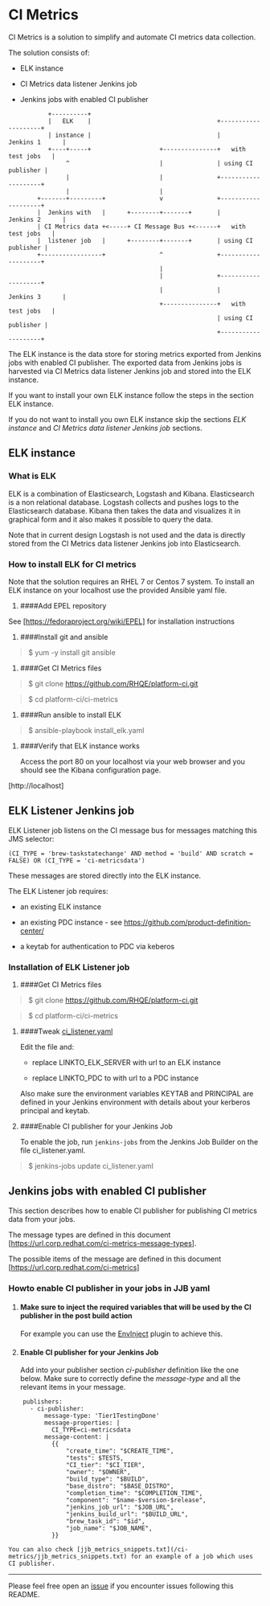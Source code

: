 # CI Metrics

CI Metrics is a solution to simplify and automate CI metrics data collection.

The solution consists of:

 * ELK instance

 * CI Metrics data listener Jenkins job

 * Jenkins jobs with enabled CI publisher

```
		   +----------+
		   |   ELK    |                                   +--------------------+
		   | instance |                                   |     Jenkins 1      |
		   +----+-----+                   +---------------+   with test jobs   |
				^                         |               | using CI publisher |
				|                         |               +--------------------+
				|                         |
		+-------+---------+               v               +--------------------+
		|  Jenkins with   |      +--------+-------+       |     Jenkins 2      |
		| CI Metrics data +<-----+ CI Message Bus +<------+   with test jobs   |
		|  listener job   |      +--------+-------+       | using CI publisher |
		+-----------------+               ^               +--------------------+
										  |
										  |               +--------------------+
										  |               |     Jenkins 3      |
										  +---------------+   with test jobs   |
														  | using CI publisher |
														  +--------------------+
```

The ELK instance is the data store for storing metrics exported from Jenkins jobs with enabled CI publisher. The exported data from Jenkins jobs is harvested via CI Metrics data listener Jenkins job and stored into the ELK instance.

If you want to install your own ELK instance follow the steps in the section ELK instance.

If you do not want to install you own ELK instance skip the sections *ELK instance* and *CI Metrics data listener Jenkins job* sections.


## ELK instance

### What is ELK

ELK is a combination of Elasticsearch, Logstash and Kibana. Elasticsearch is a non relational database. Logstash collects and pushes logs to the Elasticsearch database. Kibana then takes the data and visualizes it in graphical form and it also makes it possible to query the data.

Note that in current design Logstash is not used and the data is directly stored from the CI Metrics data listener Jenkins job into Elasticsearch.

### How to install ELK for CI metrics

Note that the solution requires an RHEL 7 or Centos 7 system. To install an ELK instance on your localhost use the provided Ansible yaml file.


1. ####Add EPEL repository

  See [https://fedoraproject.org/wiki/EPEL] for installation instructions


1. ####Install git and ansible

  >$ yum -y install git ansible


1. ####Get CI Metrics files

  >$ git clone https://github.com/RHQE/platform-ci.git

  >$ cd platform-ci/ci-metrics


1. ####Run ansible to install ELK

  >$ ansible-playbook install_elk.yaml


1. ####Verify that ELK instance works

    Access the port 80 on your localhost via your web browser and you should see the Kibana configuration page.

  [http://localhost]


## ELK Listener Jenkins job

ELK Listener job listens on the CI message bus for messages matching this JMS selector:

```
(CI_TYPE = 'brew-taskstatechange' AND method = 'build' AND scratch = FALSE) OR (CI_TYPE = 'ci-metricsdata')

```

These messages are stored directly into the ELK instance.

The ELK Listener job requires:

  - an existing ELK instance

  - an existing PDC instance - see https://github.com/product-definition-center/

  - a keytab for authentication to PDC via keberos

### Installation of ELK Listener job

1. ####Get CI Metrics files

  >$ git clone https://github.com/RHQE/platform-ci.git

  >$ cd platform-ci/ci-metrics

1. ####Tweak [ci_listener.yaml](/ci-metrics/ci_listener.yaml)

    Edit the file and:

    - replace LINKTO_ELK_SERVER with url to an ELK instance

    - replace LINKTO_PDC to with url to a PDC instance

    Also make sure the environment variables KEYTAB and PRINCIPAL are defined in your Jenkins environment with details about your kerberos principal and keytab.

1. ####Enable CI publisher for your Jenkins Job

    To enable the job, run `jenkins-jobs` from the Jenkins Job Builder on the file ci_listener.yaml.

  >$ jenkins-jobs update ci_listener.yaml


## Jenkins jobs with enabled CI publisher

This section describes how to enable CI publisher for publishing CI metrics data from your jobs.

The message types are defined in this document [https://url.corp.redhat.com/ci-metrics-message-types].

The possible items of the message are defined in this document [https://url.corp.redhat.com/ci-metrics]

### Howto enable CI publisher in your jobs in JJB yaml

1. #### Make sure to inject the required variables that will be used by the CI publisher in the post build action

    For example you can use the [EnvInject](https://wiki.jenkins-ci.org/display/JENKINS/EnvInject+Plugin) plugin to achieve this.

1. #### Enable CI publisher for your Jenkins Job

    Add into your publisher section *ci-publisher* definition like the one below. Make sure to correctly define the *message-type* and all the relevant items in your message.

```
    publishers:
      - ci-publisher:
          message-type: 'Tier1TestingDone'
          message-properties: |
            CI_TYPE=ci-metricsdata
          message-content: |
            {{
                "create_time": "$CREATE_TIME",
                "tests": $TESTS,
                "CI_tier": "$CI_TIER",
                "owner": "$OWNER",
                "build_type": "$BUILD",
                "base_distro": "$BASE_DISTRO",
                "completion_time": "$COMPLETION_TIME",
                "component": "$name-$version-$release",
                "jenkins_job_url": "$JOB_URL",
                "jenkins_build_url": "$BUILD_URL",
                "brew_task_id": "$id",
                "job_name": "$JOB_NAME",
            }}
```

    You can also check [jjb_metrics_snippets.txt](/ci-metrics/jjb_metrics_snippets.txt) for an example of a job which uses CI publisher.

---
Please feel free open an [issue](https://github.com/RHQE/platform-ci/issues) if you encounter issues following this README.
